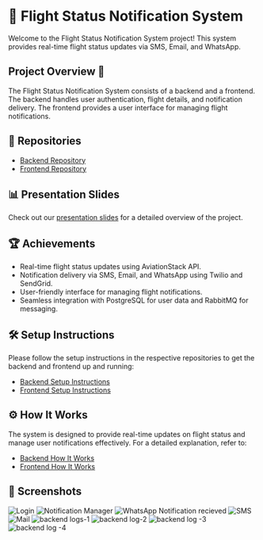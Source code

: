# 🛫 Flight Status Notification System

Welcome to the Flight Status Notification System project! This system provides real-time flight status updates via SMS, Email, and WhatsApp.

## Project Overview 📄

The Flight Status Notification System consists of a backend and a frontend. The backend handles user authentication, flight details, and notification delivery. The frontend provides a user interface for managing flight notifications.

## 📁 Repositories

- [Backend Repository](https://github.com/Thakur-Prateek/flight-status-backend)
- [Frontend Repository](https://github.com/Thakur-Prateek/flight-status-frontend)

## 📊 Presentation Slides

Check out our [presentation slides](resources/Flight-Status-Notification.pdf) for a detailed overview of the project.

## 🏆 Achievements

- Real-time flight status updates using AviationStack API.
- Notification delivery via SMS, Email, and WhatsApp using Twilio and SendGrid.
- User-friendly interface for managing flight notifications.
- Seamless integration with PostgreSQL for user data and RabbitMQ for messaging.

## 🛠️ Setup Instructions

Please follow the setup instructions in the respective repositories to get the backend and frontend up and running:
- [Backend Setup Instructions](https://github.com/Thakur-Prateek/flight-status-backend/blob/main/SETUP.md)
- [Frontend Setup Instructions](https://github.com/Thakur-Prateek/flight-status-frontend/blob/main/SETUP.md)

## ⚙️ How It Works

The system is designed to provide real-time updates on flight status and manage user notifications effectively. For a detailed explanation, refer to:
- [Backend How It Works](https://github.com/Thakur-Prateek/flight-status-backend/blob/main/HOW_IT_WORKS.md)
- [Frontend How It Works](https://github.com/Thakur-Prateek/flight-status-frontend/blob/main/HOW_IT_WORKS.md)

## 📸 Screenshots

![Login](resources/login.png)
![Notification Manager](resources/frontendDetails.png)
![WhatsApp Notification recieved](resources/whatsappNotification.jpg)
![SMS](resources/messagesNotification.jpg)
![Mail](resources/mailNotification.png)
![backend logs-1](resources/backend.png)
![backend log-2](resources/consumer.png)
![backend log -3](resources/frontendCompiled.png)
![backend log -4](resources/scheduler.png)
